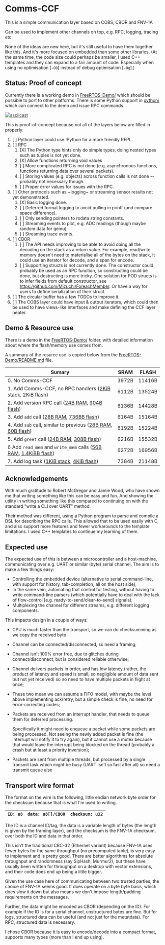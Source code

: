 # Comms-CCF

This is a simple communication layer based on COBS, CBOR and FNV-1A

Can be used to implement other channels on top, e.g. RPC, logging,
tracing etc.

None of the ideas are new here, but it's still useful to have them
together like this. And it's more focused on embedded than some other
libraries.  (At the same time, the code size could perhaps be smaller,
I used C++ templates and they can expand to a fair amount of
code. Especially when  using no optimisation [`-O0`] instead of debug
optimisation [`-Og`].)

## Status: Proof of concept

Currently there is a working demo in
[FreeRTOS-Demo/](/FreeRTOS-Demo/README.md) which should be possible to
port to other platforms. There is some Python support in
[python/](python/) which can connect to the demo and issue RPC commands.

[![asciicast](https://asciinema.org/a/740327.svg)](https://asciinema.org/a/740327)

This is proof-of-concept because not all of the layers below are filled
in properly:

1. [ ] Python layer could use IPython for a more friendly REPL.
2. [ ] RPC
    1. [X] The Python type hints only do simple types, doing nested
    types such as tuples is not yet done.
    2. [X] Allow functions returning void values
    3. [ ] More complicated RPC is not done (e.g. asynchronous functions,
    functions returning data over several packets).
    4. [ ] Storing values (e.g. objects) across function calls is not
    done -- probably not necessary though.
    5. [ ] Proper error values for issues with the RPC.
3. [ ] Other protocols such as ~logging~ or streaming sensor results
not yet demonstrated.
   1. [X] Basic logging done.
   2. [ ] Deferred format logging to avoid pulling in printf (and compare
   space difference).
   3. [ ] Only sending pointers to rodata string constants.
   4. [ ] Streaming events to plot, e.g. ADC readings (though maybe random
   data for qemu).
   5. [ ] Streaming trace events.
4. [ ] CBOR
   1. [ ] The API needs improving to be able to avoid doing all the
   decoding on the stack as a return value. For example, read/write
   memory doesn't need to materialise all of the bytes on the stack,
   it could use an iterator for decode, and a span for encode.
   2. [ ] Supporting structs is not currently done. The constructor
   could probably be used as an RPC function, so constructing could be
   done, but destructing is more tricky. One solution for POD
   structs is to infer fields from default constructor, see
   <https://github.com/Mizuchi/ForeachMember>. Or have a way for users
   to define serialization of their struct.
5. [ ] The circular buffer has a few TODOs to improve it.
6. [ ] The COBS layer could have input & output iterators, which could
then be used to have views-like interfaces and make defining the CCF
layer neater.


## Demo & Resource use

There is a demo in the [FreeRTOS-Demo/](/FreeRTOS-Demo/README.md) folder,
with detailed information about where the flash/memory use comes from.

A summary of the resurce use is copied below from the
[FreeRTOS-Demo/README.md](/FreeRTOS-Demo/README.md) file.

| Sumary                                                                            | SRAM  | FLASH  |
|-----------------------------------------------------------------------------------|-------|--------|
| 0. No Comms-CCF                                                                   | 3972B | 11416B |
| 1. Add Comms-CCF, no RPC handlers ([2KiB stack][1bss], [2KiB flash][1text])       | 6112B | 13524B |
| 2. Add version RPC call ([24B RAM][1bss], [904B flash][1text])                    | 6136B | 14428B |
| 3. Add `add` call ([28B RAM][1bss], [736BB flash][1text])                         | 6164B | 15164B |
| 4. Add `sub` call, similar to previous ([28B RAM][1bss], [60B flash][1text])      | 6192B | 15224B |
| 5. Add `greet` call ([24B RAM][1bss], [308B flash][1text])                        | 6216B | 15532B |
| 6  Add `read_mem` and `write_mem` calls ([56B RAM][1bss], [1.4KiBB flash][1text]) | 6272B | 16956B |
| 7. Add log task ([1KiB stack][1bss], [4KiB flash][1text])                         | 7384B | 21148B |

## Acknowledgements

With much gratitude to Robert McGregor and Jamie Wood, who have shown
me that writing something like this can be easy and fun. And showing
the utility in writing something like this compared to continuing on
with the standard "write a CLI over UART" method.

Their method was different, using a Python program to parse and compile a
DSL for describing the RPC calls. This allowed that to be used easily with
C, and also support more features and fewer workarounds to the template
limitations. I used C++ templates to continue my learning of them.

## Expected use

The expected use of this is between a microcontroller and a host-machine,
communicating over e.g. UART or similar (byte) serial channel. The aim
is to make a few things easy:
- Controlling the embedded device (alternative to serial command-line,
  with support for history, tab-completion, all on the host side);
- In the same vein, automating that control for testing, without having to
  write command-line parsers (which potentially have to deal with the
  lack of flow-control [e.g. ready-to-send/clear-to-send] signals);
- Multiplexing the channel for different streams, e.g. different logging
  components.

This impacts design in a couple of ways:

- CPU is much faster than the transport, so we can do checksumming as
  we copy the received byte

- Channel can be connected/disconnected, so need a framing;

- Channel isn't 100% error free, due to glitches during
  connect/disconnect; but is considered reliable otherwise;

- Channel delivers packets in order, and has low latency (rather, the
  product of latency and speed is small, so negligible amount of data
  sent but not yet received) so no need to have multiple packets in
  flight at once;

- These two mean we can assume a FIFO model, with maybe the level above
  implementing ack/retry, but a simple check is fine, no need for
  error-correcting codes;

- Packets are received from an interrupt handler, that needs to queue
  them for deferred processing.

  Specifically it might need to enqueue a packet while some packets
  are being processed. Not seeing the newly added packet is fine (the
  interrupt will notify it to try again), but it cannot use a mutex
  because that would leave the interrupt being blocked on the thread
  (probably a crash but at least a priority inversion);

- Packets are sent from multiple threads, but processed by a single
  transmit task which might be busy (UART isn't so fast after all)
  so need a transmit queue also

## Transport wire format

The format on the wire is the following, little endian network byte
order for the checksum because that is what I'm used to writing.

| `ID: u8` | `data: u8[]/CBOR` | `checksum: u32` |
|----------|-------------------|-----------------|

The ID is a channel ID/tag, the data is a variable length of bytes (the
length is given by the framing layer), and the checksum is the FNV-1A
checksum, over both the ID and data in that order.

This isn't the traditional CRC-32 (Ethernet variant) because FNV-1A uses
fewer bytes for the same throughput (no precomputed table), is very
easy to implement and is pretty good. There are better algorithms for
absolute throughput and randomness (say SipHash, Murmur2), but these have
usually been written for throughput on a desktop with vector extensions,
and their code does end up being a little bigger.

Given the use case here of communicating between two trusted parties, the
choice of FNV-1A seems good. It does operate on a byte byte basis, which does
slow it down but also means we don't impose length/padding requirements on the
messages.

Further, the data might be encoded as CBOR (depending on the ID). For example
if the ID is for a serial channel, unstructured bytes are fine. But for logs,
structured data can be useful (and not just for the metatdata). For RPC,
structured data is necessary.

I chose CBOR because it is easy to encode/decode into a compact format,
supports many types (more than I end up using).

[1text]: https://github.com/KoviRobi/comms-ccf/raw/main/FreeRTOS-Demo/misc/compare-0-1.svg#area-FLASH-00000000-output-.text-00000000
[1bss]: https://github.com/KoviRobi/comms-ccf/raw/main/FreeRTOS-Demo/misc/compare-0-1.svg#area-SRAM-20000000-output-.bss-20000164
[2text]: https://github.com/KoviRobi/comms-ccf/raw/main/FreeRTOS-Demo/misc/compare-0-1.svg#area-FLASH-00000000-output-.text-00000000
[2bss]: https://github.com/KoviRobi/comms-ccf/raw/main/FreeRTOS-Demo/misc/compare-0-1.svg#area-SRAM-20000000-output-.bss-20000164
[3text]: https://github.com/KoviRobi/comms-ccf/raw/main/FreeRTOS-Demo/misc/compare-0-1.svg#area-FLASH-00000000-output-.text-00000000
[3bss]: https://github.com/KoviRobi/comms-ccf/raw/main/FreeRTOS-Demo/misc/compare-0-1.svg#area-SRAM-20000000-output-.bss-20000164
[4text]: https://github.com/KoviRobi/comms-ccf/raw/main/FreeRTOS-Demo/misc/compare-0-1.svg#area-FLASH-00000000-output-.text-00000000
[4bss]: https://github.com/KoviRobi/comms-ccf/raw/main/FreeRTOS-Demo/misc/compare-0-1.svg#area-SRAM-20000000-output-.bss-20000164
[5text]: https://github.com/KoviRobi/comms-ccf/raw/main/FreeRTOS-Demo/misc/compare-0-1.svg#area-FLASH-00000000-output-.text-00000000
[5bss]: https://github.com/KoviRobi/comms-ccf/raw/main/FreeRTOS-Demo/misc/compare-0-1.svg#area-SRAM-20000000-output-.bss-20000164
[6text]: https://github.com/KoviRobi/comms-ccf/raw/main/FreeRTOS-Demo/misc/compare-0-1.svg#area-FLASH-00000000-output-.text-00000000
[6bss]: https://github.com/KoviRobi/comms-ccf/raw/main/FreeRTOS-Demo/misc/compare-0-1.svg#area-SRAM-20000000-output-.bss-20000164
[7text]: https://github.com/KoviRobi/comms-ccf/raw/main/FreeRTOS-Demo/misc/compare-0-1.svg#area-FLASH-00000000-output-.text-00000000
[7bss]: https://github.com/KoviRobi/comms-ccf/raw/main/FreeRTOS-Demo/misc/compare-0-1.svg#area-SRAM-20000000-output-.bss-20000164
